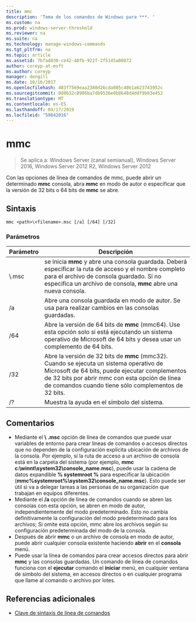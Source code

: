 ```yaml
---
title: mmc
description: 'Tema de los comandos de Windows para ***- '
ms.custom: na
ms.prod: windows-server-threshold
ms.reviewer: na
ms.suite: na
ms.technology: manage-windows-commands
ms.tgt_pltfrm: na
ms.topic: article
ms.assetid: 7bfa4030-ce42-40fb-922f-2f5145a80872
author: coreyp-at-msft
ms.author: coreyp
manager: dongill
ms.date: 10/16/2017
ms.openlocfilehash: 403f7569eaa2380d26cda805c40b1a623743952c
ms.sourcegitcommit: 0d0b32c8986ba7db9536e0b8648d4ddf9b03e452
ms.translationtype: MT
ms.contentlocale: es-ES
ms.lasthandoff: 04/17/2019
ms.locfileid: "59842016"
---
```

# <a name="mmc"></a>mmc

>Se aplica a: Windows Server (canal semianual), Windows Server 2016, Windows Server 2012 R2, Windows Server 2012

Con las opciones de línea de comandos de mmc, puede abrir un determinado **mmc** consola, abra **mmc** en modo de autor o especificar que la versión de 32 bits o 64 bits de **mmc** se abre.
## <a name="syntax"></a>Sintaxis
```
mmc <path>\<filename>.msc [/a] [/64] [/32]
```
### <a name="parameters"></a>Parámetros
|Parámetro|Descripción|
|-------|--------|
|<path>\\<filename>.msc|se inicia **mmc** y abre una consola guardada. Deberá especificar la ruta de acceso y el nombre completo para el archivo de consola guardado. Si no especifica un archivo de consola, **mmc** abre una nueva consola.|
|/a|Abre una consola guardada en modo de autor.  Se usa para realizar cambios en las consolas guardadas.|
|/64|Abre la versión de 64 bits de **mmc** (mmc64). Use esta opción solo si está ejecutando un sistema operativo de Microsoft de 64 bits y desea usar un complemento de 64 bits.|
|/32|Abre la versión de 32 bits de **mmc** (mmc32). Cuando se ejecuta un sistema operativo de Microsoft de 64 bits, puede ejecutar complementos de 32 bits por abrir mmc con esta opción de línea de comandos cuando tiene sólo complementos de 32 bits.|
|/?|Muestra la ayuda en el símbolo del sistema.|
## <a name="remarks"></a>Comentarios
-   Mediante el <path> **\\** <filename> **.msc** opción de línea de comandos que puede usar variables de entorno para crear líneas de comandos o accesos directos que no dependen de la configuración explícita ubicación de archivos de la consola. Por ejemplo, si la ruta de acceso a un archivo de consola está en la carpeta del sistema (por ejemplo, **mmc c:\winnt\system32\console_name.msc**), puede usar la cadena de datos expandible **% systemroot %** para especificar la ubicación (**mmc%systemroot%\system32\console_name.msc**). Esto puede ser útil si va a delegar tareas a las personas de su organización que trabajan en equipos diferentes.
-   Mediante el **/a** opción de línea de comandos cuando se abren las consolas con esta opción, se abren en modo de autor, independientemente del modo predeterminado. Esto no cambia definitivamente la configuración del modo predeterminado para los archivos; Si omite esta opción, mmc abre los archivos según su configuración predeterminada del modo de la consola.
-   Después de abrir **mmc** o un archivo de consola en modo de autor, puede abrir cualquier consola existente haciendo **abrir** en el **consola** menú.
-   Puede usar la línea de comandos para crear accesos directos para abrir **mmc** y las consolas guardadas. Un comando de línea de comandos funciona con el **ejecutar** comando el **iniciar** menú, en cualquier ventana de símbolo del sistema, en accesos directos o en cualquier programa que llame al comando o archivo por lotes.
## <a name="additional-references"></a>Referencias adicionales
-   [Clave de sintaxis de línea de comandos](command-line-syntax-key.md)

